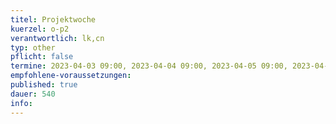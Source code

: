 ```yaml
---
titel: Projektwoche
kuerzel: o-p2
verantwortlich: lk,cn
typ: other
pflicht: false
termine: 2023-04-03 09:00, 2023-04-04 09:00, 2023-04-05 09:00, 2023-04-06 09:00, 2023-04-11 09:00, 2023-04-12 09:00, 2023-04-13 09:00, 2023-04-14 09:00, 2023-05-08 09:00, 2023-05-09 09:00, 2023-05-10 09:00, 2023-05-11 09:00, 2023-05-12 09:00,
empfohlene-voraussetzungen: 
published: true
dauer: 540
info:
---
```


